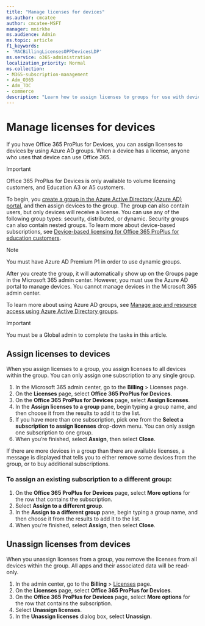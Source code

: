 ```yaml
---
title: "Manage licenses for devices"
ms.author: cmcatee
author: cmcatee-MSFT
manager: mnirkhe
ms.audience: Admin
ms.topic: article
f1_keywords:
- 'MACBillingLicensesOPPDevicesLDP'
ms.service: o365-administration
localization_priority: Normal
ms.collection: 
- M365-subscription-management
- Adm_O365
- Adm_TOC
- commerce
description: "Learn how to assign licenses to groups for use with devices."
---
```

# Manage licenses for devices

If you have Office 365 ProPlus for Devices, you can assign licenses to devices by using Azure AD groups. When a device has a license, anyone who uses that device can use Office 365. 

> [!IMPORTANT]
> Office 365 ProPlus for Devices is only available to volume licensing customers, and Education A3 or A5 customers.

To begin, you [create a group in the Azure Active Directory (Azure AD) portal](https://docs.microsoft.com/en-us/azure/active-directory/fundamentals/active-directory-groups-create-azure-portal), and then assign devices to the group. The group can also contain users, but only devices will receive a license. You can use any of the following group types: security, distributed, or dynamic. Security groups can also contain nested groups. To learn more about device-based subscriptions, see [Device-based licensing for Office 365 ProPlus for education customers](https://go.microsoft.com/fwlink/p/?linkid=2094216).

> [!NOTE]
> You must have Azure AD Premium P1 in order to use dynamic groups.

After you create the group, it will automatically show up on the Groups page in the Microsoft 365 admin center. However, you must use the Azure AD portal to manage devices. You cannot manage devices in the Microsoft 365 admin center.

To learn more about using Azure AD groups, see [Manage app and resource access using Azure Active Directory groups](https://docs.microsoft.com/en-us/azure/active-directory/fundamentals/active-directory-manage-groups?context=azure/active-directory/users-groups-roles/context/ugr-context).

> [!IMPORTANT]
> You must be a Global admin to complete the tasks in this article.

## Assign licenses to devices

When you assign licenses to a group, you assign licenses to all devices within the group. You can only assign one subscription to any single group.

1. In the Microsoft 365 admin center, go to the **Billing** > Licenses page.
2. On the **Licenses** page, select **Office 365 ProPlus for Devices**.
3. On the **Office 365 ProPlus for Devices** page, select **Assign licenses**.
4. In the **Assign licenses to a group** pane, begin typing a group name, and then choose it from the results to add it to the list.
5. If you have more than one subscription, pick one from the **Select a subscription to assign licenses** drop-down menu. You can only assign one subscription to one group.
6. When you’re finished, select **Assign**, then select **Close**.

If there are more devices in a group than there are available licenses, a message is displayed that tells you to either remove some devices from the group, or to buy additional subscriptions.

### To assign an existing subscription to a different group:

1. On the **Office 365 ProPlus for Devices** page, select **More options** for the row that contains the subscription.
2. Select **Assign to a different group**.
3. In the **Assign to a different group** pane, begin typing a group name, and then choose it from the results to add it to the list.
4. When you’re finished, select **Assign**, then select **Close**.

## Unassign licenses from devices

When you unassign licenses from a group, you remove the licenses from all devices within the group. All apps and their associated data will be read-only.

1. In the admin center, go to the **Billing** > <a href="https://go.microsoft.com/fwlink/p/?linkid=842264" target="_blank">Licenses</a> page.
2. On the **Licenses** page, select **Office 365 ProPlus for Devices**.
3. On the **Office 365 ProPlus for Devices** page, select **More options** for the row that contains the subscription.
4. Select **Unassign licenses**.
5. In the **Unassign licenses** dialog box, select **Unassign**.